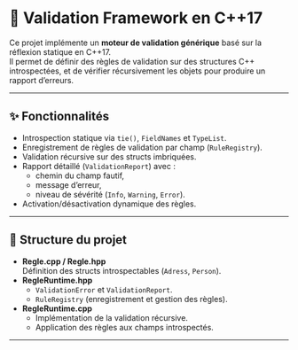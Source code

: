 # 🚀 Validation Framework en C++17

Ce projet implémente un **moteur de validation générique** basé sur la réflexion statique en C++17.  
Il permet de définir des règles de validation sur des structures C++ introspectées, et de vérifier récursivement les objets pour produire un rapport d’erreurs.

---

## ✨ Fonctionnalités
- Introspection statique via `tie()`, `FieldNames` et `TypeList`.
- Enregistrement de règles de validation par champ (`RuleRegistry`).
- Validation récursive sur des structs imbriquées.
- Rapport détaillé (`ValidationReport`) avec :
  - chemin du champ fautif,
  - message d’erreur,
  - niveau de sévérité (`Info`, `Warning`, `Error`).
- Activation/désactivation dynamique des règles.

---

## 📂 Structure du projet
- **Regle.cpp / Regle.hpp**  
  Définition des structs introspectables (`Adress`, `Person`).
- **RegleRuntime.hpp**  
  - `ValidationError` et `ValidationReport`.  
  - `RuleRegistry` (enregistrement et gestion des règles).
- **RegleRuntime.cpp**  
  - Implémentation de la validation récursive.  
  - Application des règles aux champs introspectés.

---
